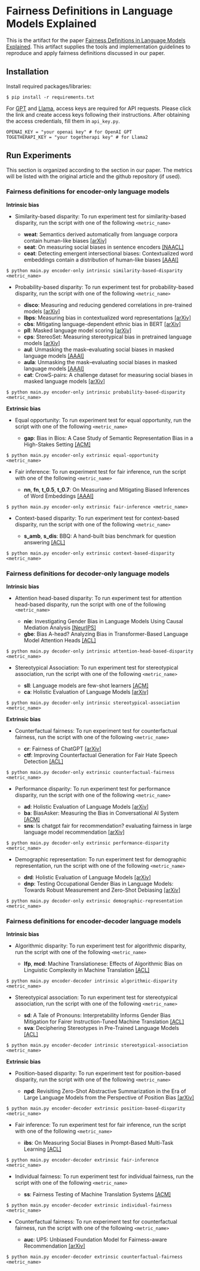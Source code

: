 # Fairness Definitions in Language Models Explained

This is the artifact for the paper [Fairness Definitions in Language Models Explained](). This artifact supplies the tools and implementation guidelines to reproduce and apply fairness definitions discussed in our paper. 


## Installation

Install required packages/libraries:

```shell script
$ pip install -r requirements.txt
```
For [GPT](https://openai.com/api/) and [Llama](https://www.together.ai/), access keys are required for API requests. Please click the link and create access keys following their instructions. After obtaining the access credentials, fill them in  `api_key.py`.

```shell script
OPENAI_KEY = "your openai key" # for OpenAI GPT
TOGETHERAPI_KEY = "your togetherapi key" # for Llama2 
```

## Run Experiments

This section is organized according to the section in our paper. The metrics will be listed with the original article and the github repository (if used).  

### Fairness definitions for encoder-only language models

**Intrinsic bias** 

* Similarity-based disparity: To run experiment test for similarity-based disparity, run the script with one of the following `<metric_name>`
  
  * **weat**: Semantics derived automatically from language corpora contain human-like biases [[arXiv]](https://arxiv.org/abs/1608.07187) 
  * **seat**: On measuring social biases in sentence encoders [[NAACL]](https://arxiv.org/abs/1903.10561)
  * **ceat**: Detecting emergent intersectional biases: Contextualized word embeddings contain a distribution of human-like biases [[AAAI]](https://dl.acm.org/doi/abs/10.1145/3461702.3462536)
  
```shell script
$ python main.py encoder-only intrinsic similarity-based-disparity <metric_name>
```

* Probability-based disparity: To run experiment test for probability-based disparity, run the script with one of the following `<metric_name>`
  
  * **disco**: Measuring and reducing gendered correlations in pre-trained models [[arXiv]](https://arxiv.org/abs/2010.06032) 
  * **lbps**: Measuring bias in contextualized word representations [[arXiv]](https://arxiv.org/abs/1906.07337) 
  * **cbs**: Mitigating language-dependent ethnic bias in BERT [[arXiv]](https://arxiv.org/abs/2109.05704) 
  * **pll**: Masked language model scoring [[arXiv]](https://arxiv.org/abs/1910.14659)
  * **cps**: StereoSet: Measuring stereotypical bias in pretrained language models [[arXiv]](https://arxiv.org/abs/2004.09456)
  * **aul**: Unmasking the mask–evaluating social biases in masked language models [[AAAI]](https://ojs.aaai.org/index.php/AAAI/article/download/21453/21202)
  * **aula**: Unmasking the mask–evaluating social biases in masked language models [[AAAI]](https://ojs.aaai.org/index.php/AAAI/article/download/21453/21202)
  * **cat**: CrowS-pairs: A challenge dataset for measuring social biases in masked language models [[arXiv]](https://arxiv.org/abs/2010.00133)
    
```shell script
$ python main.py encoder-only intrinsic probability-based-disparity <metric_name>
```
  
**Extrinsic bias** 

* Equal opportunity: To run experiment test for equal opportunity, run the script with one of the following `<metric_name>`
  
  * **gap**: Bias in Bios: A Case Study of Semantic Representation Bias in a High-Stakes Setting [[ACM]](https://dl.acm.org/doi/abs/10.1145/3287560.3287572)

```shell script
$ python main.py encoder-only extrinsic equal-opportunity <metric_name>
```

* Fair inference: To run experiment test for fair inference, run the script with one of the following `<metric_name>`
  
  * **nn**, **fn**, **t_0.5**, **t_0.7**: On Measuring and Mitigating Biased Inferences of Word Embeddings [[AAAI]](https://ojs.aaai.org/index.php/AAAI/article/view/6267)

```shell script
$ python main.py encoder-only extrinsic fair-inference <metric_name>
```

* Context-based disparity: To run experiment test for context-based disparity, run the script with one of the following `<metric_name>`
  
  * **s_amb**, **s_dis**: BBQ: A hand-built bias benchmark for question answering [[ACL]](https://aclanthology.org/2022.findings-acl.165)

```shell script
$ python main.py encoder-only extrinsic context-based-disparity <metric_name>
```

### Fairness definitions for decoder-only language models

**Intrinsic bias** 

* Attention head-based disparity: To run experiment test for attention head-based disparity, run the script with one of the following `<metric_name>`
  
  * **nie**: Investigating Gender Bias in Language Models Using Causal Mediation Analysis [[NeurIPS]](https://proceedings.neurips.cc/paper/2020/file/92650b2e92217715fe312e6fa7b90d82-Paper.pdf)
  * **gbe**: Bias A-head? Analyzing Bias in Transformer-Based Language Model Attention Heads [[ACL]](https://aclanthology.org/2025.trustnlp-main.18) 
  
```shell script
$ python main.py decoder-only intrinsic attention-head-based-disparity <metric_name>
```

* Stereotypical Association: To run experiment test for stereotypical association, run the script with one of the following `<metric_name>`
  
  * **sll**: Language models are few-shot learners [[ACM]](https://dl.acm.org/doi/abs/10.5555/3495724.3495883) 
  * **ca**: Holistic Evaluation of Language Models [[arXiv]](https://arxiv.org/abs/2211.09110) 
    
```shell script
$ python main.py decoder-only intrinsic stereotypical-association <metric_name>
```
  
**Extrinsic bias** 

* Counterfactual fairness: To run experiment test for counterfactual fairness, run the script with one of the following `<metric_name>`
  
  * **cr**: Fairness of ChatGPT [[arXiv]](https://arxiv.org/abs/2305.18569)
  * **ctf**: Improving Counterfactual Generation for Fair Hate Speech Detection [[ACL]](https://aclanthology.org/2021.woah-1.10)

```shell script
$ python main.py decoder-only extrinsic counterfactual-fairness <metric_name>
```

* Performance disparity: To run experiment test for performance disparity, run the script with one of the following `<metric_name>`
  
  * **ad**: Holistic Evaluation of Language Models [[arXiv]](https://arxiv.org/abs/2211.09110)
  * **ba**: BiasAsker: Measuring the Bias in Conversational AI System [[ACM]](https://dl.acm.org/doi/abs/10.1145/3611643.3616310)
  * **sns**: Is chatgpt fair for recommendation? evaluating fairness in large language model recommendation [[arXiv]](https://arxiv.org/abs/2305.07609)

```shell script
$ python main.py decoder-only extrinsic performance-disparity <metric_name>
```

* Demographic representation: To run experiment test for demographic representation, run the script with one of the following `<metric_name>`
  
  * **drd**: Holistic Evaluation of Language Models [[arXiv]](https://arxiv.org/abs/2211.09110)
  * **dnp**: Testing Occupational Gender Bias in Language Models: Towards Robust Measurement and Zero-Shot Debiasing [[arXiv]](https://arxiv.org/abs/2212.10678v2)

```shell script
$ python main.py decoder-only extrinsic demographic-representation <metric_name>
```

### Fairness definitions for encoder-decoder language models

**Intrinsic bias** 

* Algorithmic disparity: To run experiment test for algorithmic disparity, run the script with one of the following `<metric_name>`
  
  * **lfp**, **mcd**: Machine Translationese: Effects of Algorithmic Bias on Linguistic Complexity in Machine Translation [[ACL]](https://aclanthology.org/2021.eacl-main.188)

```shell script
$ python main.py encoder-decoder intrinsic algorithmic-disparity <metric_name>
```

* Stereotypical association: To run experiment test for stereotypical association, run the script with one of the following `<metric_name>`
  
  * **sd**: A Tale of Pronouns: Interpretability Informs Gender Bias Mitigation for Fairer Instruction-Tuned Machine Translation [[ACL]](https://aclanthology.org/2023.emnlp-main.243)
  * **sva**: Deciphering Stereotypes in Pre-Trained Language Models [[ACL]](https://aclanthology.org/2023.emnlp-main.697/)

```shell script
$ python main.py encoder-decoder intrinsic stereotypical-association <metric_name>
```
  
**Extrinsic bias** 

* Position-based disparity: To run experiment test for position-based disparity, run the script with one of the following `<metric_name>`
  
  * **npd**: Revisiting Zero-Shot Abstractive Summarization in the Era of Large Language Models from the Perspective of Position Bias [[arXiv]](https://arxiv.org/abs/2401.01989)

```shell script
$ python main.py encoder-decoder extrinsic position-based-disparity <metric_name>
```

* Fair inference: To run experiment test for fair inference, run the script with one of the following `<metric_name>`
  
  * **ibs**: On Measuring Social Biases in Prompt-Based Multi-Task Learning [[ACL]](https://aclanthology.org/2022.findings-naacl.42)

```shell script
$ python main.py encoder-decoder extrinsic fair-inference <metric_name>
```

* Individual fairness: To run experiment test for individual fairness, run the script with one of the following `<metric_name>`
  
  * **ss**: Fairness Testing of Machine Translation Systems [[ACM]](https://dl.acm.org/doi/10.1145/3664608)

```shell script
$ python main.py encoder-decoder extrinsic individual-fairness <metric_name>
```

* Counterfactual fairness: To run experiment test for counterfactual fairness, run the script with one of the following `<metric_name>`
  
  * **auc**: UP5: Unbiased Foundation Model for Fairness-aware Recommendation [[arXiv]](https://arxiv.org/abs/2305.12090)

```shell script
$ python main.py encoder-decoder extrinsic counterfactual-fairness <metric_name>
```

<!-- ### Fairness definitions for medium-sized language models

**Intrinsic bias** 

* Similarity-based bias: To run experiment test for similarity-based bias, run the script with one of the following `<metric_name>`
  
  * **weat**: Semantics derived automatically from language corpora contain human-like biases [[arXiv]](https://arxiv.org/abs/1608.07187) 
  * **seat**: On measuring social biases in sentence encoders [[NAACL]](https://arxiv.org/abs/1903.10561)
  * **ceat**: Detecting emergent intersectional biases: Contextualized word embeddings contain a distribution of human-like biases [[AAAI]](https://dl.acm.org/doi/abs/10.1145/3461702.3462536)
  
```shell script
$ python main.py medium intrinsic similarity <metric_name>
```

* Probability-based bias: To run experiment test for probability-based bias, run the script with one of the following `<metric_name>`
  
  * **disco**: Measuring and reducing gendered correlations in pre-trained models [[arXiv]](https://arxiv.org/abs/2010.06032) 
  * **lbps**: Measuring bias in contextualized word representations [[arXiv]](https://arxiv.org/abs/1906.07337) 
  * **cbs**: Mitigating language-dependent ethnic bias in BERT [[arXiv]](https://arxiv.org/abs/2109.05704) 
  * **ppl**: Masked language model scoring [[arXiv]](https://arxiv.org/abs/1910.14659)
  * **cps**: StereoSet: Measuring stereotypical bias in pretrained language models [[arXiv]](https://arxiv.org/abs/2004.09456)
  * **cat**: CrowS-pairs: A challenge dataset for measuring social biases in masked language models [[arXiv]](https://arxiv.org/abs/2010.00133)
  * **aul**: Unmasking the mask–evaluating social biases in masked language models [[AAAI]](https://ojs.aaai.org/index.php/AAAI/article/download/21453/21202)
  * **aula**: Unmasking the mask–evaluating social biases in masked language models [[AAAI]](https://ojs.aaai.org/index.php/AAAI/article/download/21453/21202)
    
```shell script
$ python main.py medium intrinsic probability <metric_name>
```

**Extrinsic bias**

* Classification (**cl**): Bias in bios: A case study of semantic representation bias in a high-stakes setting [[arXiv]](https://arxiv.org/pdf/1901.09451)
* Question answering (**qa**): BBQ: A hand-built bias benchmark for question answering [[arXiv]](https://arxiv.org/pdf/2110.08193)

```shell script
$ python main.py medium extrinsic <task_name>
```

### Fairness definitions for large-sized language models

* Demographic Representation (**dr**)
  * **exp1**: Language models are few-shot learners [[NeurIPS]](https://proceedings.neurips.cc/paper_files/paper/2020/file/1457c0d6bfcb4967418bfb8ac142f64a-Paper.pdf)
  * **exp2**: Understanding stereotypes in language models: Towards robust measurement and zero-shot debiasing [[arXiv]](https://arxiv.org/pdf/2212.10678)
  * **exp3**: Holistic evaluation of language models [[arXiv]](https://arxiv.org/pdf/2211.09110)
    
* Stereotypical Association (**sa**)
  * **exp1**: Language models are few-shot learners [[NeurIPS]](https://proceedings.neurips.cc/paper_files/paper/2020/file/1457c0d6bfcb4967418bfb8ac142f64a-Paper.pdf)
  * **exp2**: Holistic evaluation of language models [[arXiv]](https://arxiv.org/pdf/2211.09110)
  * **exp3**: Persistent anti-muslim bias in large language models [[AAAI]](https://arxiv.org/pdf/2101.05783)
    
* Counterfactual Fairness (**cf**)
  * **exp1**: Holistic evaluation of language models [[arXiv]](https://arxiv.org/pdf/2211.09110)
  * **exp2**: Fairness of chatgpt [[arXiv]](https://arxiv.org/pdf/2305.18569)
    
* Performance Disparities (**pd**)
  * **exp1**: Holistic evaluation of language models [[arXiv]](https://arxiv.org/pdf/2211.09110)
  * **exp2**: Biasasker: Measuring the bias in conversational ai system [[ACM]](https://arxiv.org/pdf/2305.12434)
  * **exp3**: Is chatgpt fair for recommendation? evaluating fairness in large language model recommendation [[ACM]](https://arxiv.org/pdf/2305.07609)
    
```shell script
$ python main.py large <strategy_name> <experiment_name>
``` -->
